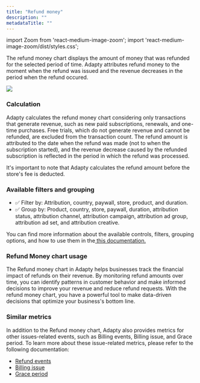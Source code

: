 ```yaml
---
title: "Refund money"
description: ""
metadataTitle: ""
---
```


import Zoom from 'react-medium-image-zoom';
import 'react-medium-image-zoom/dist/styles.css';

The refund money chart displays the amount of money that was refunded for the selected period of time. Adapty attributes refund money to the moment when the refund was issued and the revenue decreases in the period when the refund occured.


<Zoom>
  <img src={require('./img/7695e84-small-CleanShot_2023-05-09_at_11.54.462x.png').default}
  style={{
    border: '1px solid #727272', /* border width and color */
    width: '700px', /* image width */
    display: 'block', /* for alignment */
    margin: '0 auto' /* center alignment */
  }}
/>
</Zoom>





### Calculation

Adapty calculates the refund money chart considering only transactions that generate revenue, such as new paid subscriptions, renewals, and one-time purchases. Free trials, which do not generate revenue and cannot be refunded, are excluded from the transaction count. The refund amount is attributed to the date when the refund was made (not to when the subscription started), and the revenue decrease caused by the refunded subscription is reflected in the period in which the refund was processed.

It's important to note that Adapty calculates the refund amount before the store's fee is deducted.

### Available filters and grouping

- ✅ Filter by: Attribution, country, paywall, store, product, and duration. 
- ✅ Group by: Product, country, store, paywall, duration, attribution status, attribution channel, attribution campaign, attribution ad group, attribution ad set, and attribution creative.

You can find more information about the available controls, filters, grouping options, and how to use them in the[ this documentation.](controls-filters-grouping-compare-proceeds)

### Refund Money chart usage

The Refund money chart in Adapty helps businesses track the financial impact of refunds on their revenue. By monitoring refund amounts over time, you can identify patterns in customer behavior and make informed decisions to improve your revenue and reduce refund requests. With the refund money chart, you have a powerful tool to make data-driven decisions that optimize your business's bottom line.

### Similar metrics

In addition to the Refund money chart, Adapty also provides metrics for other issues-related events, such as  Billing events, Billing issue, and Grace period. To learn more about these issue-related metrics, please refer to the following documentation:

- [Refund events](refund-events)
- [Billing issue](billing-issue)
- [Grace period](grace-period)